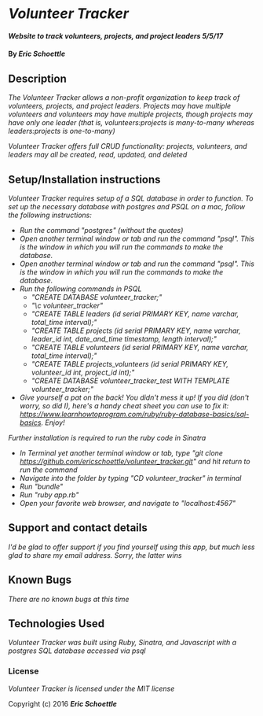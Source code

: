 # _Volunteer Tracker_

#### _Website to track volunteers, projects, and project leaders 5/5/17_

#### By _**Eric Schoettle**_

## Description

_The Volunteer Tracker allows a non-profit organization to keep track of volunteers, projects, and project leaders. Projects may have multiple volunteers and volunteers may have multiple projects, though projects may have only one leader (that is, volunteers:projects is many-to-many whereas leaders:projects is one-to-many)_

_Volunteer Tracker offers full CRUD functionality: projects, volunteers, and leaders may all be created, read, updated, and deleted_

## Setup/Installation instructions

_Volunteer Tracker requires setup of a SQL database in order to function. To set up the necessary database with postgres and PSQL on a mac, follow the following instructions:_

* _Run the command "postgres" (without the quotes)_
* _Open another terminal window or tab and run the command "psql". This is the window in which you will run the commands to make the database._
* _Open another terminal window or tab and run the command "psql". This is the window in which you will run the commands to make the database._
* _Run the following commands in PSQL_
  * _"CREATE DATABASE volunteer_tracker;"_
  * _"\c volunteer_tracker"_
  * _"CREATE TABLE leaders (id serial PRIMARY KEY, name varchar, total_time interval);"_
  * _"CREATE TABLE projects (id serial PRIMARY KEY, name varchar, leader_id int, date_and_time timestamp, length interval);"_
  * _"CREATE TABLE volunteers (id serial PRIMARY KEY, name varchar, total_time interval);"_
  * _"CREATE TABLE projects_volunteers (id serial PRIMARY KEY, volunteer_id int, project_id int);"_
  * _"CREATE DATABASE volunteer_tracker_test WITH TEMPLATE volunteer_tracker;"_
* _Give yourself a pat on the back! You didn't mess it up! If you did (don't worry, so did I), here's a handy cheat sheet you can use to fix it: https://www.learnhowtoprogram.com/ruby/ruby-database-basics/sql-basics. Enjoy!_

_Further installation is required to run the ruby code in Sinatra_

* _In Terminal yet another terminal window or tab, type "git clone https://github.com/ericschoettle/volunteer_tracker.git" and hit return to run the command_
* _Navigate into the folder by typing "CD volunteer_tracker" in terminal_
* _Run "bundle"_
* _Run "ruby app.rb"_
* _Open your favorite web browser, and navigate to "localhost:4567"_

## Support and contact details

_I'd be glad to offer support if you find yourself using this app, but much less glad to share my email address. Sorry, the latter wins_

## Known Bugs

_There are no known bugs at this time_

## Technologies Used

_Volunteer Tracker was built using Ruby, Sinatra, and Javascript with a postgres SQL database accessed via psql_

### License

*Volunteer Tracker is licensed under the MIT license*

Copyright (c) 2016 **_Eric Schoettle_**
